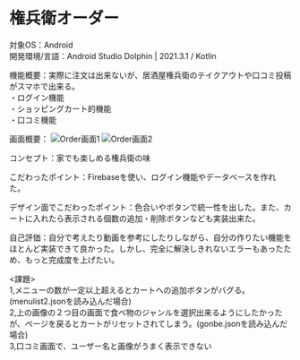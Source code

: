 # 権兵衛オーダー

対象OS：Android  
開発環境/言語：Android Studio Dolphin | 2021.3.1 /  Kotlin  

機能概要：実際に注文は出来ないが、居酒屋権兵衛のテイクアウトや口コミ投稿がスマホで出来る。  
・ログイン機能  
・ショッピングカート的機能   
・口コミ機能

画面概要：
![Order画面1](https://user-images.githubusercontent.com/87113276/196512093-6f692d52-4a05-41be-bf5e-83aab90c69c1.jpg)
![Order画面2](https://user-images.githubusercontent.com/87113276/196512106-48b694fc-85c3-481b-acf6-ac4cc9bd70b6.jpg)

    
コンセプト：家でも楽しめる権兵衛の味

こだわったポイント：Firebaseを使い、ログイン機能やデータベースを作れた。

デザイン面でこだわったポイント：色合いやボタンで統一性を出した。また、カートに入れたら表示される個数の追加・削除ボタンなども実装出来た。

自己評価：自分で考えたり動画を参考にしたりしながら、自分の作りたい機能をほとんど実装できて良かった。しかし、完全に解決しきれないエラーもあったため、もっと完成度を上げたい。

<課題>  
1,メニューの数が一定以上超えるとカートへの追加ボタンがバグる。(menulist2.jsonを読み込んだ場合)  
2,上の画像の２つ目の画面で食べ物のジャンルを選択出来るようにしたかったが、ページを戻るとカートがリセットされてしまう。(gonbe.jsonを読み込んだ場合)   
3,口コミ画面で、ユーザー名と画像がうまく表示できない

